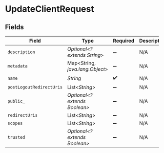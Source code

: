 # UpdateClientRequest


## Fields

| Field                           | Type                            | Required                        | Description                     |
| ------------------------------- | ------------------------------- | ------------------------------- | ------------------------------- |
| `description`                   | *Optional<? extends String>*    | :heavy_minus_sign:              | N/A                             |
| `metadata`                      | Map<String, *java.lang.Object*> | :heavy_minus_sign:              | N/A                             |
| `name`                          | *String*                        | :heavy_check_mark:              | N/A                             |
| `postLogoutRedirectUris`        | List<*String*>                  | :heavy_minus_sign:              | N/A                             |
| `public_`                       | *Optional<? extends Boolean>*   | :heavy_minus_sign:              | N/A                             |
| `redirectUris`                  | List<*String*>                  | :heavy_minus_sign:              | N/A                             |
| `scopes`                        | List<*String*>                  | :heavy_minus_sign:              | N/A                             |
| `trusted`                       | *Optional<? extends Boolean>*   | :heavy_minus_sign:              | N/A                             |
